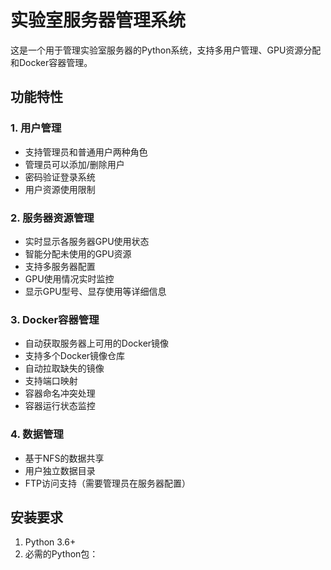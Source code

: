 # 实验室服务器管理系统

这是一个用于管理实验室服务器的Python系统，支持多用户管理、GPU资源分配和Docker容器管理。

## 功能特性

### 1. 用户管理
- 支持管理员和普通用户两种角色
- 管理员可以添加/删除用户
- 密码验证登录系统
- 用户资源使用限制

### 2. 服务器资源管理
- 实时显示各服务器GPU使用状态
- 智能分配未使用的GPU资源
- 支持多服务器配置
- GPU使用情况实时监控
- 显示GPU型号、显存使用等详细信息

### 3. Docker容器管理
- 自动获取服务器上可用的Docker镜像
- 支持多个Docker镜像仓库
- 自动拉取缺失的镜像
- 支持端口映射
- 容器命名冲突处理
- 容器运行状态监控

### 4. 数据管理
- 基于NFS的数据共享
- 用户独立数据目录
- FTP访问支持（需要管理员在服务器配置）

## 安装要求

1. Python 3.6+
2. 必需的Python包：